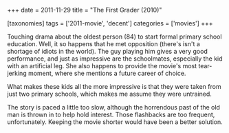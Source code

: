 +++
date = 2011-11-29
title = "The First Grader (2010)"

[taxonomies]
tags = ['2011-movie', 'decent']
categories = ['movies']
+++

Touching drama about the oldest person (84) to start formal primary
school education. Well, it so happens that he met opposition (there\'s
isn\'t a shortage of idiots in the world). The guy playing him gives a
very good performance, and just as impressive are the schoolmates,
especially the kid with an artificial leg. She also happens to provide
the movie\'s most tear-jerking moment, where she mentions a future
career of choice.

What makes these kids all the more impressive is that they were taken
from just two primary schools, which makes me assume they were
untrained.

The story is paced a little too slow, although the horrendous past of
the old man is thrown in to help hold interest. Those flashbacks are too
frequent, unfortunately. Keeping the movie shorter would have been a
better solution.
